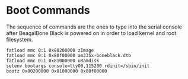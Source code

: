 # Boot Commands

The sequence of commands are the ones to type into the serial console after BeagalBone Black is powered on in order to load kernel and root filesystem.

```
fatload mmc 0:1 0x80200000 zImage
fatload mmc 0:1 0x80f00000 am335x-boneblack.dtb
fatload mmc 0:1 0x81000000 uRamdisk
setenv bootargs console=ttyO0,115200 rdinit=/sbin/init
bootz 0x80200000 0x81000000 0x80f00000
```
